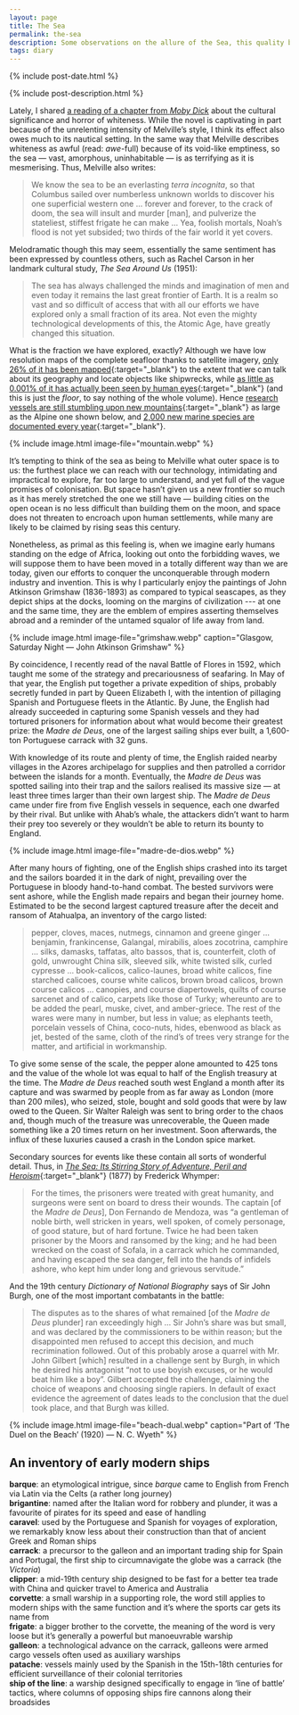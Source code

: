 ```yaml
---
layout: page
title: The Sea
permalink: the-sea
description: Some observations on the allure of the Sea, this quality being found in its expanse and unknowability, together with an episode of 16th century Piracy
tags: diary
---
```

{% include post-date.html %}

{% include post-description.html %}

Lately, I shared [a reading of a chapter from *Moby Dick*](/moby-dick) about the cultural significance and horror of whiteness. While the novel is captivating in part because of the unrelenting intensity of Melville’s style, I think its effect also owes much to its nautical setting. In the same way that Melville describes whiteness as awful (read: *awe*-full) because of its void-like emptiness, so the sea — vast, amorphous, uninhabitable — is as terrifying as it is mesmerising. Thus, Melville also writes:

> We know the sea to be an everlasting *terra incognita*, so that Columbus sailed over numberless unknown worlds to discover his one superficial western one … forever and forever, to the crack of doom, the sea will insult and murder [man], and pulverize the stateliest, stiffest frigate he can make … Yea, foolish mortals, Noah’s flood is not yet subsided; two thirds of the fair world it yet covers.

<!--more-->

Melodramatic though this may seem, essentially the same sentiment has been expressed by countless others, such as Rachel Carson in her landmark cultural study, *The Sea Around Us* (1951):

> The sea has always challenged the minds and imagination of men and even today it remains the last great frontier of Earth. It is a realm so vast and so difficult of access that with all our efforts we have explored only a small fraction of its area. Not even the mighty technological developments of this, the Atomic Age, have greatly changed this situation.

What is the fraction we have explored, exactly? Although we have low resolution maps of the complete seafloor thanks to satellite imagery, [only 26% of it has been mapped](https://seabed2030.org/2024/06/21/seabed-2030-announces-latest-progress-on-world-hydrography-day/){:target="_blank"} to the extent that we can talk about its geography and locate objects like shipwrecks, while [as little as 0.001% of it has actually been seen by human eyes](https://www.science.org/doi/10.1126/sciadv.adp8602){:target="_blank"} (and this is just the *floor*, to say nothing of the whole volume). Hence [research vessels are still stumbling upon new mountains](https://schmidtocean.org/four-new-seamounts-discovered-in-the-high-seas/){:target="_blank"} as large as the Alpine one shown below, and [2,000 new marine species are documented every year](https://www.frontiersin.org/journals/marine-science/articles/10.3389/fmars.2023.929989/full){:target="_blank"}.

{% include image.html image-file="mountain.webp" %}

It’s tempting to think of the sea as being to Melville what outer space is to us: the furthest place we can reach with our technology, intimidating and impractical to explore, far too large to understand, and yet full of the vague promises of colonisation. But space hasn’t given us a new frontier so much as it has merely stretched the one we still have — building cities on the open ocean is no less difficult than building them on the moon, and space does not threaten to encroach upon human settlements, while many are likely to be claimed by rising seas this century.

Nonetheless, as primal as this feeling is, when we imagine early humans standing on the edge of Africa, looking out onto the forbidding waves, we will suppose them to have been moved in a totally different way than we are today, given our efforts to conquer the unconquerable through modern industry and invention. This is why I particularly enjoy the paintings of John Atkinson Grimshaw (1836-1893) as compared to typical seascapes, as they depict ships at the docks, looming on the margins of civilization --- at one and the same time, they are the emblem of empires asserting themselves abroad and a reminder of the untamed squalor of life away from land.

{% include image.html image-file="grimshaw.webp" caption="Glasgow, Saturday Night — John Atkinson Grimshaw" %}

By coincidence, I recently read of the naval Battle of Flores in 1592, which taught me some of the strategy and precariousness of seafaring. In May of that year, the English put together a private expedition of ships, probably secretly funded in part by Queen Elizabeth I, with the intention of pillaging Spanish and Portuguese fleets in the Atlantic. By June, the English had already succeeded in capturing some Spanish vessels and they had tortured prisoners for information about what would become their greatest prize: the _Madre de Deus_, one of the largest sailing ships ever built, a 1,600-ton Portuguese carrack with 32 guns.

With knowledge of its route and plenty of time, the English raided nearby villages in the Azores archipelago for supplies and then patrolled a corridor between the islands for a month. Eventually, the _Madre de Deus_ was spotted sailing into their trap and the sailors realised its massive size — at least three times larger than their own largest ship. The _Madre de Deus_ came under fire from five English vessels in sequence, each one dwarfed by their rival. But unlike with Ahab’s whale, the attackers didn’t want to harm their prey too severely or they wouldn’t be able to return its bounty to England.

{% include image.html image-file="madre-de-dios.webp" %}

After many hours of fighting, one of the English ships crashed into its target and the sailors boarded it in the dark of night, prevailing over the Portuguese in bloody hand-to-hand combat. The bested survivors were sent ashore, while the English made repairs and began their journey home. Estimated to be the second largest captured treasure after the deceit and ransom of Atahualpa, an inventory of the cargo listed:

> pepper, cloves, maces, nutmegs, cinnamon and greene ginger … benjamin, frankincense, Galangal, mirabilis, aloes zocotrina, camphire … silks, damasks, taffatas, alto bassos, that is, counterfeit, cloth of gold, unwrought China silk, sleeved silk, white twisted silk, curled cypresse … book-calicos, calico-launes, broad white calicos, fine starched calicoes, course white calicos, brown broad calicos, brown course calicos … canopies, and course diapertowels, quilts of course sarcenet and of calico, carpets like those of Turky; whereunto are to be added the pearl, muske, civet, and amber-griece. The rest of the wares were many in number, but less in value; as elephants teeth, porcelain vessels of China, coco-nuts, hides, ebenwood as black as jet, bested of the same, cloth of the rind’s of trees very strange for the matter, and artificial in workmanship.

To give some sense of the scale, the pepper alone amounted to 425 tons and the value of the whole lot was equal to half of the English treasury at the time. The _Madre de Deus_ reached south west England a month after its capture and was swarmed by people from as far away as London (more than 200 miles), who seized, stole, bought and sold goods that were by law owed to the Queen. Sir Walter Raleigh was sent to bring order to the chaos and, though much of the treasure was unrecoverable, the Queen made something like a 20 times return on her investment. Soon afterwards, the influx of these luxuries caused a crash in the London spice market.

Secondary sources for events like these contain all sorts of wonderful detail. Thus, in [*The Sea: Its Stirring Story of Adventure, Peril and Heroism*](https://archive.org/details/seaitsstirringst34whymrich){:target="_blank"} (1877) by Frederick Whymper:

> For the times, the prisoners were treated with great humanity, and surgeons were sent on board to dress their wounds. The captain [of the *Madre de Deus*], Don Fernando de Mendoza, was “a gentleman of noble birth, well stricken in years, well spoken, of comely personage, of good stature, but of hard fortune. Twice he had been taken prisoner by the Moors and ransomed by the king; and he had been wrecked on the coast of Sofala, in a carrack which he commanded, and having escaped the sea danger, fell into the hands of infidels ashore, who kept him under long and grievous servitude.”

And the 19th century *Dictionary of National Biography* says of Sir John Burgh, one of the most important combatants in the battle:

> The disputes as to the shares of what remained [of the *Madre de Deus* plunder] ran exceedingly high … Sir John’s share was but small, and was declared by the commissioners to be within reason; but the disappointed men refused to accept this decision, and much recrimination followed. Out of this probably arose a quarrel with Mr. John Gilbert [which] resulted in a challenge sent by Burgh, in which he desired his antagonist “not to use boyish excuses, or he would beat him like a boy”. Gilbert accepted the challenge, claiming the choice of weapons and choosing single rapiers. In default of exact evidence the agreement of dates leads to the conclusion that the duel took place, and that Burgh was killed.

{% include image.html image-file="beach-dual.webp" caption="Part of ‘The Duel on the Beach’ (1920) — N. C. Wyeth" %}

## An inventory of early modern ships

**barque**: an etymological intrigue, since *barque* came to English from French via Latin via the Celts (a rather long journey)<br />
**brigantine**: named after the Italian word for robbery and plunder, it was a favourite of pirates for its speed and ease of handling<br />
**caravel**: used by the Portuguese and Spanish for voyages of exploration, we remarkably know less about their construction than that of ancient Greek and Roman ships<br />
**carrack**: a precursor to the galleon and an important trading ship for Spain and Portugal, the first ship to circumnavigate the globe was a carrack (the *Victoria*)<br />
**clipper**: a mid-19th century ship designed to be fast for a better tea trade with China and quicker travel to America and Australia<br />
**corvette**: a small warship in a supporting role, the word still applies to modern ships with the same function and it’s where the sports car gets its name from<br />
**frigate**: a bigger brother to the corvette, the meaning of the word is very loose but it’s generally a powerful but manoeuvrable warship<br />
**galleon**: a technological advance on the carrack, galleons were armed cargo vessels often used as auxiliary warships<br />
**patache**: vessels mainly used by the Spanish in the 15th-18th centuries for efficient surveillance of their colonial territories<br />
**ship of the line**: a warship designed specifically to engage in ‘line of battle’ tactics, where columns of opposing ships fire cannons along their broadsides